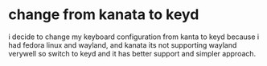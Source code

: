 <!-- # Advanced Kanata Configuration -->
<!---->
<!-- <div align="center"> -->
<!--   <h3>Optimized for Fast Typists (70+ WPM)</h3> -->
<!--   <p>Smart home row modifiers with fast typing protection</p> -->
<!-- </div> -->
<!---->
<!-- ## What does this do? -->
<!---->
<!-- This is an advanced [Kanata](https://github.com/jtroo/kanata) configuration designed for fast typists who want the productivity benefits of home row modifiers without the typical typing conflicts.  -->
<!---->
<!-- **Key innovation:** Automatic detection of fast typing sequences to prevent accidental modifier activation while preserving full shortcut functionality. -->
<!---->
<!-- ### Features -->
<!---->
<!-- - 🏠 **Smart Home Row Modifiers** - `asdfjkl;` act as modifiers when held, letters when tapped -->
<!-- - ⚡ **Fast Typing Protection** - Automatically disables modifiers during rapid typing (no more "as" → Meta+Alt) -->
<!-- - 🎯 **Chord Support** - Multiple modifiers work seamlessly (`a+d+spc+l` for workspace switching) -->
<!-- - 🔢 **Numbers + Arrows Layer** - Hold Space for instant access to numbers, symbols, and navigation -->
<!-- - 🔄 **Default Mode Toggle** - Press Insert to switch to normal keyboard for others to use -->
<!-- - 🚀 **Zero Delays** - Optimized timing for 70+ WPM typing speeds -->
<!---->
<!-- ## Quick Start -->
<!---->
<!-- ### Prerequisites -->
<!---->
<!-- - [Kanata 1.8.1+](https://github.com/jtroo/kanata/releases) installed -->
<!-- - Root/Administrator privileges for keyboard access -->
<!---->
<!-- ### Installation -->
<!---->
<!-- 1. **Download the configuration:** -->
<!--    ```bash -->
<!--    wget https://raw.githubusercontent.com/mobinshahidi/kanata-config/main/kanata.kbd -->
<!--    ``` -->
<!---->
<!-- 2. **Run Kanata with this config:** -->
<!--    ```bash -->
<!--    # Linux/macOS -->
<!--    sudo kanata --cfg kanata.kbd -->
<!---->
<!--    # Windows (run as Administrator) -->
<!--    kanata.exe --cfg kanata.kbd -->
<!--    ``` -->
<!---->
<!-- 3. **For permanent setup, see the [Installation Guide](#installation-guide) below.** -->
<!---->
<!-- ## Key Mappings -->
<!---->
<!-- ### Home Row Modifiers -->
<!-- | Key | Tap | Hold | -->
<!-- |-----|-----|------| -->
<!-- | `a` | a | Left Meta/Cmd ⌘ | -->
<!-- | `s` | s | Left Alt ⌥ | -->
<!-- | `d` | d | Left Shift ⇧ | -->
<!-- | `f` | f | Left Ctrl ⌃ | -->
<!-- | `j` | j | Right Ctrl ⌃ | -->
<!-- | `k` | k | Right Shift ⇧ | -->
<!-- | `l` | l | Right Alt ⌥ | -->
<!-- | `;` | ; | Right Meta/Cmd ⌘ | -->
<!---->
<!-- ### Special Keys -->
<!-- | Key | Function | -->
<!-- |-----|----------| -->
<!-- | `Space` | Tap: Space, Hold: Numbers + Arrows Layer | -->
<!-- | `Caps Lock` | Backspace | -->
<!-- | `Left Shift` | Esc | -->
<!-- | `Right Shift` | Delete | -->
<!-- | `Insert` | Toggle Default Mode (normal keyboard) | -->
<!---->
<!-- ### Numbers + Arrows Layer (Hold Space) -->
<!-- | Keys | Output | With Shift | -->
<!-- |------|--------|------------| -->
<!-- | `qwertyuiop[]` | `1234567890-=` | `!@#$%^&*()_+` | -->
<!-- | `hjkl` | `←↓↑→` | - | -->
<!---->
<!-- ## Usage Examples -->
<!---->
<!-- ### Fast Typing (Automatic Protection) -->
<!-- ``` -->
<!-- Type "also flask ask" → Normal letters (no accidental modifiers) -->
<!-- Type "asdfjkl" rapidly → Normal letters -->
<!-- ``` -->
<!---->
<!-- ### Shortcuts -->
<!-- ``` -->
<!-- Hold a + t          → ⌘T (new tab) -->
<!-- Hold a + d + spc + l → ⌘⇧Space+⌥ (workspace switch) -->
<!-- Hold d + spc + -     → _ (underscore) -->
<!-- Hold l + tab + k     → ⌥Tab+⇧ (reverse tab) -->
<!-- ``` -->
<!---->
<!-- ### Numbers and Navigation -->
<!-- ``` -->
<!-- Hold Space + qwert → 12345 -->
<!-- Hold Space + ⇧qwe  → !@# -->
<!-- Hold Space + hjkl  → ←↓↑→ -->
<!-- ``` -->
<!---->
<!-- ## Installation Guide -->
<!---->
<!-- ### Linux -->
<!---->
<!-- #### Using systemd (Recommended) -->
<!---->
<!-- 1. **Install Kanata:** -->
<!--    ```bash -->
<!--    # Fedora -->
<!--    sudo dnf install kanata -->
<!---->
<!--    # Ubuntu/Debian -->
<!--    wget https://github.com/jtroo/kanata/releases/latest/download/kanata -->
<!--    sudo chmod +x kanata && sudo mv kanata /usr/local/bin/ -->
<!---->
<!--    # Arch -->
<!--    yay -S kanata-bin -->
<!--    ``` -->
<!---->
<!-- 2. **Set up configuration:** -->
<!--    ```bash -->
<!--    sudo mkdir -p /etc/kanata -->
<!--    sudo wget -O /etc/kanata/kanata.kbd https://raw.githubusercontent.com/mobinshahidi/kanata-config/main/kanata.kbd -->
<!--    ``` -->
<!---->
<!-- 3. **Create systemd service:** -->
<!--    ```bash -->
<!--    sudo tee /etc/systemd/system/kanata.service > /dev/null <<EOF -->
<!--    [Unit] -->
<!--    Description=Kanata keyboard remapper -->
<!--    After=graphical-session.target -->
<!---->
<!--    [Service] -->
<!--    Type=simple -->
<!--    ExecStart=/usr/bin/kanata --cfg /etc/kanata/kanata.kbd -->
<!--    Restart=always -->
<!--    RestartSec=1 -->
<!--    User=root -->
<!---->
<!--    [Install] -->
<!--    WantedBy=multi-user.target -->
<!--    EOF -->
<!--    ``` -->
<!---->
<!-- 4. **Enable and start:** -->
<!--    ```bash -->
<!--    sudo systemctl daemon-reload -->
<!--    sudo systemctl enable --now kanata.service -->
<!--    ``` -->
<!---->
<!-- ### Windows -->
<!---->
<!-- 1. **Download Kanata** from [releases](https://github.com/jtroo/kanata/releases) -->
<!-- 2. **Download configuration** to the same folder -->
<!-- 3. **Run as Administrator:** `kanata.exe --cfg kanata.kbd` -->
<!-- 4. **For auto-start:** Add to Windows startup or use Task Scheduler -->
<!---->
<!-- ### macOS -->
<!---->
<!-- 1. **Install Kanata:** -->
<!--    ```bash -->
<!--    brew install kanata -->
<!--    ``` -->
<!---->
<!-- 2. **Download configuration:** -->
<!--    ```bash -->
<!--    mkdir -p ~/.config/kanata -->
<!--    wget -O ~/.config/kanata/kanata.kbd https://raw.githubusercontent.com/mobinshahidi/kanata-config/main/kanata.kbd -->
<!--    ``` -->
<!---->
<!-- 3. **Grant accessibility permissions** in System Preferences → Privacy & Security -->
<!-- 4. **Run:** `sudo kanata --cfg ~/.config/kanata/kanata.kbd` -->
<!---->
<!-- ## Customization -->
<!---->
<!-- ### Timing Adjustments -->
<!---->
<!-- Edit the configuration file to adjust sensitivity: -->
<!---->
<!-- ```lisp -->
<!-- (defvar -->
<!--   tap-time 200      ; Increase for slower tap recognition -->
<!--   hold-time 400     ; Increase for slower modifier activation -->
<!-- ) -->
<!---->
<!-- ;; Fast typing detection (increase for more protection) -->
<!-- ((key-timing 3 less-than 200)) -->
<!-- ``` -->
<!---->
<!-- ### Key Remapping -->
<!---->
<!-- Modify the `defalias` section: -->
<!---->
<!-- ```lisp -->
<!-- a (t! charmod a lmet)  ; Change lmet to your preferred modifier -->
<!-- lsft esc               ; Change to your preferred key -->
<!-- ``` -->
<!---->
<!-- ## Technical Details -->
<!---->
<!-- ### Smart Detection Algorithm -->
<!---->
<!-- Based on proven research from [Kanata Discussion #1455](https://github.com/jtroo/kanata/discussions/1455): -->
<!---->
<!-- - **Key-timing detection:** Monitors last 3 key presses within 200ms -->
<!-- - **Automatic switching:** Disables modifiers during fast typing sequences   -->
<!-- - **Chord preservation:** Allows multiple modifiers for shortcuts -->
<!---->
<!-- ```lisp -->
<!-- (deftemplate charmod (char mod) -->
<!--   (switch  -->
<!--     ((key-timing 3 less-than 200)) $char break  ; Fast = letters -->
<!--     () (tap-hold-release 150 400 $char $mod) break  ; Slow = modifiers -->
<!--   ) -->
<!-- ) -->
<!-- ``` -->
<!---->
<!-- ## Troubleshooting -->
<!---->
<!-- ### Modifiers not working -->
<!-- ```bash -->
<!-- # Check Kanata status -->
<!-- sudo systemctl status kanata.service -->
<!---->
<!-- # View logs   -->
<!-- sudo journalctl -u kanata.service -f -->
<!---->
<!-- # Test configuration -->
<!-- sudo kanata --cfg kanata.kbd --dry-run -->
<!-- ``` -->
<!---->
<!-- ### Still having fast typing conflicts? -->
<!-- - Increase threshold: `((key-timing 3 less-than 250))` -->
<!-- - Increase hold time: `hold-time 500` -->
<!---->
<!-- ### Modifiers too slow? -->
<!-- - Decrease hold time: `hold-time 300` -->
<!-- - Decrease tap time: `tap-time 150` -->
<!---->
<!-- ## Contributing -->
<!---->
<!-- Issues and pull requests welcome! Please test thoroughly on your system before submitting changes. -->
<!---->
<!-- When reporting issues, include: -->
<!-- - Your operating system -->
<!-- - Kanata version -->
<!-- - Typing speed (approximate WPM) -->
<!-- - Specific key sequences that cause problems -->
<!---->
<!-- ## Related Projects -->
<!---->
<!-- - [Kanata](https://github.com/jtroo/kanata) - The amazing keyboard remapper this configuration is built for -->
<!-- - [QMK](https://docs.qmk.fm/) - Keyboard firmware that inspired many of these features -->
<!-- - [kmonad](https://github.com/kmonad/kmonad) - Alternative keyboard remapper -->
<!---->
<!-- ## License -->
<!---->
<!-- MIT License - Feel free to modify and share! -->
<!---->
<!-- ## Acknowledgments -->
<!---->
<!-- - **jtroo** and the Kanata community for creating such a powerful tool -->
<!-- - **argenkiwi** and **gerhard-h** for the smart detection research in [Discussion #1455](https://github.com/jtroo/kanata/discussions/1455) -->
<!-- - The QMK and kmonad communities for pioneering advanced keyboard customization -->
<!---->
<!-- --- -->
<!---->
<!-- <div align="center"> -->
<!--   <strong>Transform your typing experience! 🚀</strong><br> -->
<!--   <em>Star this repo if it helps you type faster and more comfortably</em> -->
<!-- </div> -->
# change from kanata to keyd
i decide to change my keyboard configuration from kanta to keyd because i had fedora linux and wayland, and kanata its not supporting wayland verywell so switch to keyd and it has better support and simpler approach.
